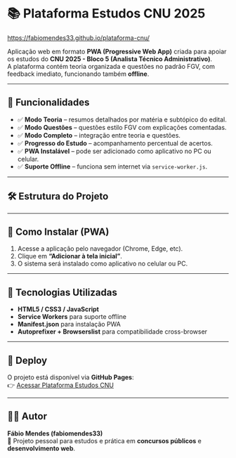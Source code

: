 # 📚 Plataforma Estudos CNU 2025
https://fabiomendes33.github.io/plataforma-cnu/

Aplicação web em formato **PWA (Progressive Web App)** criada para apoiar os estudos do **CNU 2025 - Bloco 5 (Analista Técnico Administrativo)**.  
A plataforma contém teoria organizada e questões no padrão FGV, com feedback imediato, funcionando também **offline**.

---

## 🚀 Funcionalidades
- ✅ **Modo Teoria** – resumos detalhados por matéria e subtópico do edital.  
- ✅ **Modo Questões** – questões estilo FGV com explicações comentadas.  
- ✅ **Modo Completo** – integração entre teoria e questões.  
- ✅ **Progresso do Estudo** – acompanhamento percentual de acertos.  
- ✅ **PWA Instalável** – pode ser adicionado como aplicativo no PC ou celular.  
- ✅ **Suporte Offline** – funciona sem internet via `service-worker.js`.  

---

## 🛠️ Estrutura do Projeto


---

## 📱 Como Instalar (PWA)
1. Acesse a aplicação pelo navegador (Chrome, Edge, etc).  
2. Clique em **“Adicionar à tela inicial”**.  
3. O sistema será instalado como aplicativo no celular ou PC.  

---

## 🔧 Tecnologias Utilizadas
- **HTML5 / CSS3 / JavaScript**  
- **Service Workers** para suporte offline  
- **Manifest.json** para instalação PWA  
- **Autoprefixer + Browserslist** para compatibilidade cross-browser  

---

## 📌 Deploy
O projeto está disponível via **GitHub Pages**:  
👉 [Acessar Plataforma Estudos CNU](https://fabiomendes33.github.io/plataforma-cnu/)  

---

## 👨‍💻 Autor
**Fábio Mendes (fabiomendes33)**  
📌 Projeto pessoal para estudos e prática em **concursos públicos** e **desenvolvimento web**.  
